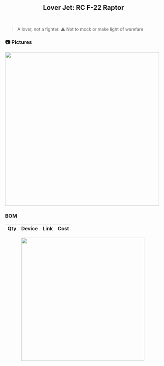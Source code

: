 <h2 align="center">
 <img src="https://raw.githubusercontent.com/catppuccin/catppuccin/main/assets/misc/transparent.png" height="30" width="0px"/>
 Lover Jet: RC F-22 Raptor
</h2>
&nbsp;

> A lover, not a fighter. :warning: Not to mock or make light of warefare


### 📷 Pictures

<img src="https://github.com/user-attachments/assets/89fb6050-bf16-4315-a596-80fc8254c4f5" width="500" />

### BOM
|Qty| Device|	Link	|Cost	|
|---|-----|--------|-------|

 <p align="center">
  <img src="https://raw.githubusercontent.com/catppuccin/catppuccin/main/assets/palette/macchiato.png" width="400" />
</p>
